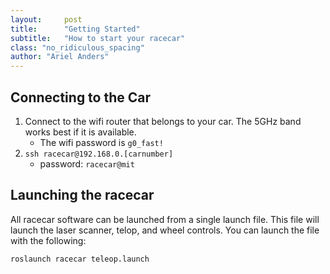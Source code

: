 ```yaml
---
layout:     post
title:      "Getting Started"
subtitle:   "How to start your racecar"
class: "no_ridiculous_spacing"
author: "Ariel Anders"
---
```


## Connecting to the Car
1. Connect to the wifi router that belongs to your car. The 5GHz band works best if it is available.
	* The wifi password is `g0_fast!` 
2. `ssh racecar@192.168.0.[carnumber]`
	* password: `racecar@mit`



## Launching the racecar
All racecar software can be launched from a single launch file.  This file will launch the laser scanner, telop, and wheel controls.  You can launch the file with the following:

```
roslaunch racecar teleop.launch
```



